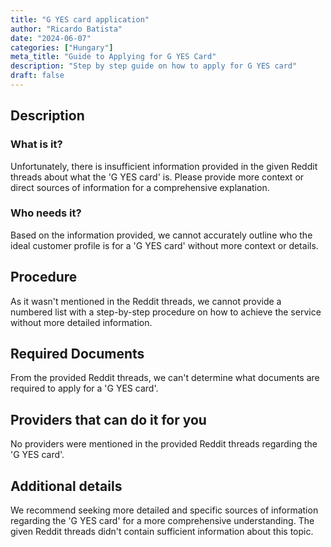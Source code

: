 ```yaml
---
title: "G YES card application"
author: "Ricardo Batista"
date: "2024-06-07"
categories: ["Hungary"]
meta_title: "Guide to Applying for G YES Card"
description: "Step by step guide on how to apply for G YES card"
draft: false
---
```


## Description
### What is it?
Unfortunately, there is insufficient information provided in the given Reddit threads about what the 'G YES card' is. Please provide more context or direct sources of information for a comprehensive explanation.

### Who needs it?
Based on the information provided, we cannot accurately outline who the ideal customer profile is for a 'G YES card' without more context or details.

## Procedure
As it wasn't mentioned in the Reddit threads, we cannot provide a numbered list with a step-by-step procedure on how to achieve the service without more detailed information.

## Required Documents
From the provided Reddit threads, we can't determine what documents are required to apply for a 'G YES card'.

## Providers that can do it for you

No providers were mentioned in the provided Reddit threads regarding the 'G YES card'.

## Additional details
We recommend seeking more detailed and specific sources of information regarding the 'G YES card' for a more comprehensive understanding. The given Reddit threads didn't contain sufficient information about this topic.